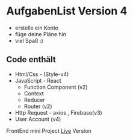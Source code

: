 # AufgabenList Version 4

- erstelle ein Konto
- füge deine Pläne hin
- viel Spaß :)

## Code enthält

- Html/Css - (Style-v4)
- JavaScript - React
  - Function Component (v2)
  - Context
  - Reducer
  - Router (v2)
- Http Request - axios , Firebase(v3)
- User Account (v4)

FrontEnd mini Project
[Live](https://aliho3ein.github.io/aufgabenList-v3/) Version
